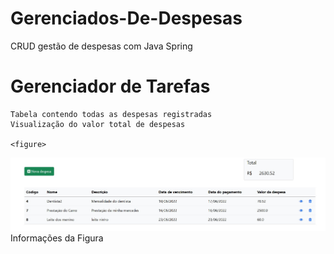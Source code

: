 # Gerenciados-De-Despesas
CRUD gestão de despesas com Java Spring

<!doctype html>
<html lang="pt-br">
  <head>
    <!-- Required meta tags -->
    <meta charset="utf-8">
    <meta name="viewport" content="width=device-width, initial-scale=1">

   
  </head>
  <body>
    <h1>Gerenciador de Tarefas</h1>

    
    Tabela contendo todas as despesas registradas
    Visualização do valor total de despesas
    
    <figure>
  <img src="media/index.jpg" alt="Minha Figura">
  <figcaption>Informações da Figura</figcaption>
</figure>
    
    
    
    
  </body>
</html>
